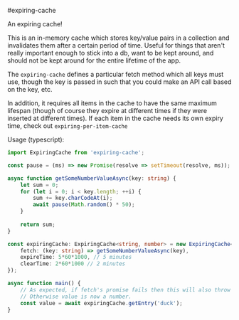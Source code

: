 #expiring-cache

An expiring cache!

This is an in-memory cache which stores key/value pairs in a collection and invalidates them after a certain period of time. Useful for things that aren't really important enough to stick into a db, want to be kept around, and should not be kept around for the entire lifetime of the app.

The `expiring-cache` defines a particular fetch method which all keys must use, though the key is passed in such that you could make an API call based on the key, etc.

In addition, it requires all items in the cache to have the same maximum lifespan (though of course they expire at different times if they were inserted at different times). If each item in the cache needs its own expiry time, check out `expiring-per-item-cache`

Usage (typescript):

```typescript
import ExpiringCache from 'expiring-cache';

const pause = (ms) => new Promise(resolve => setTimeout(resolve, ms));

async function getSomeNumberValueAsync(key: string) {
    let sum = 0;
    for (let i = 0; i < key.length; ++i) {
        sum += key.charCodeAt(i);
        await pause(Math.random() * 50);
    }
    
    return sum;
}

const expiringCache: ExpiringCache<string, number> = new ExpiringCache<string, number>({
    fetch: (key: string) => getSomeNumberValueAsync(key),
    expireTime: 5*60*1000, // 5 minutes
    clearTime: 2*60*1000 // 2 minutes 
});

async function main() {
    // As expected, if fetch's promise fails then this will also throw
    // Otherwise value is now a number.
    const value = await expiringCache.getEntry('duck');
}
```